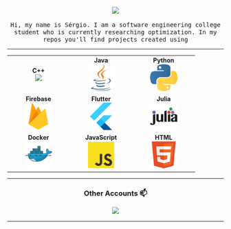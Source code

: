 <p align="center"><img width=50% src="https://media.giphy.com/media/LmNwrBhejkK9EFP504/giphy.gif"></p>

<p align="center"> <samp> Hi, my name is Sérgio. I am a software engineering college student who is currently researching optimization. In my repos you'll find projects created using 

---

<table align="center">
<tbody>

<td align="center" width="20%">
<span><b><center>C++</center></b></span> 
<img height=65px src="https://isocpp.org/assets/images/cpp_logo.png"> 
</td>

<td align="center" width="20%">
<span><b><center>Java</center></b></span> 
<img height=65px src="https://raw.githubusercontent.com/SergioAlmeidaCiprianoJr/SergioAlmeidaCiprianoJr/c9b64f89b42924125bc843aaba0db66fe96034b8/assets/java.png"> 
</td>

<td align="center" width="20%">
<span><b><center>Python</center></b></span> 
<img height=65px src="https://raw.githubusercontent.com/SergioAlmeidaCiprianoJr/SergioAlmeidaCiprianoJr/c9b64f89b42924125bc843aaba0db66fe96034b8/assets/python3.png"> 
</td>
</tr>

<tr>
<td align="center" width="20%">
<span><b><center>Firebase</center></b></span> 
<img height=65px src="https://raw.githubusercontent.com/SergioAlmeidaCiprianoJr/SergioAlmeidaCiprianoJr/c9b64f89b42924125bc843aaba0db66fe96034b8/assets/firebase.png"> 
</td>


<td align="center" width="20%">
<span><b><center>Flutter</center></b></span> 
<img height=65px src="https://raw.githubusercontent.com/SergioAlmeidaCiprianoJr/SergioAlmeidaCiprianoJr/c9b64f89b42924125bc843aaba0db66fe96034b8/assets/flutter.png"> 
</td>

<td align="center" width="20%">
<span><b><center>Julia</center></b></span> 
<img height=65px src="https://raw.githubusercontent.com/SergioAlmeidaCiprianoJr/SergioAlmeidaCiprianoJr/c9b64f89b42924125bc843aaba0db66fe96034b8/assets/julia-language.png"> 
</td>
</tr>

<tr>
<td align="center" width="20%">
<span><b><center>Docker</center></b></span> 
<img height=65px src="https://raw.githubusercontent.com/SergioAlmeidaCiprianoJr/SergioAlmeidaCiprianoJr/c9b64f89b42924125bc843aaba0db66fe96034b8/assets/docker.png"> 
</td>

<td align="center" width="20%">
<span><b><center>JavaScript</center></b></span> 
<img height=65px src="https://raw.githubusercontent.com/SergioAlmeidaCiprianoJr/SergioAlmeidaCiprianoJr/c9b64f89b42924125bc843aaba0db66fe96034b8/assets/javascript.png"> 
</td>

<td align="center" width="20%">
<span><b><center>HTML</center></b></span> 
<img height=65px src="https://raw.githubusercontent.com/SergioAlmeidaCiprianoJr/SergioAlmeidaCiprianoJr/c9b64f89b42924125bc843aaba0db66fe96034b8/assets/html5.png"> 
</td>
</tr>


</tbody>
</table>

____

<h3 align="center"> Other Accounts 📫 </h3>

<p align="center">
<a href="https://www.linkedin.com/in/s%C3%A9rgioj%C3%BAnior/r"><img src="https://img.shields.io/badge/linkedin-%230077B5.svg?&style=for-the-badge&logo=linkedin&logoColor=white"/></a>

</p>

____